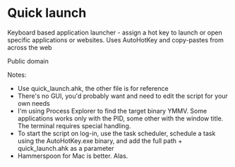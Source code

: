 # Quick launch

Keyboard based application launcher - assign a hot key to launch or open specific applications or websites.
Uses AutoHotKey and copy-pastes from across the web

Public domain

Notes:

* Use quick_launch.ahk, the other file is for reference
* There's no GUI, you'd probably want and need to edit the script for your own needs
* I'm using Process Explorer to find the target binary YMMV. Some applications works only with the PID, some other with the window title. The terminal requires special handling.
* To start the script on log-in, use the task scheduler, schedule a task using the AutoHotKey.exe binary, and add the full path + quick_launch.ahk as a parameter
* Hammerspoon for Mac is better. Alas.
